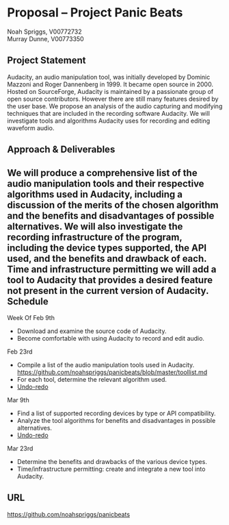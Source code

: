Proposal – Project Panic Beats
==============================
Noah Spriggs, V00772732  
Murray Dunne, V00773350


Project Statement
-----------------
Audacity, an audio manipulation tool, was initially developed by Dominic Mazzoni and Roger Dannenberg in 1999. It became open source in 2000. Hosted on SourceForge, Audacity is maintained by a passionate group of open source contributors. However there are still many features desired by the user base.
	We propose an analysis of the audio capturing and modifying techniques that are included in the recording software Audacity. We will investigate tools and algorithms Audacity uses for recording and editing waveform audio.  
	
Approach & Deliverables
-----------------------
We will produce a comprehensive list of the audio manipulation tools and their respective algorithms used in Audacity, including a discussion of the merits of the chosen algorithm and the benefits and disadvantages of possible alternatives.
	We will also investigate the recording infrastructure of the program, including the device types supported, the API used, and the benefits and drawback of each. Time and infrastructure permitting we will add a tool to Audacity that provides a desired feature not present in the current version of Audacity.  
Schedule
--------
Week Of
Feb 9th	
-	Download and examine the source code of Audacity. 
-	Become comfortable with using Audacity to record and edit audio.  

Feb 23rd	
-	Compile a list of the audio manipulation tools used in Audacity.  
	https://github.com/noahspriggs/panicbeats/blob/master/toollist.md
-	For each tool, determine the relevant algorithm used.  
  -	[Undo-redo](https://github.com/noahspriggs/panicbeats/blob/master/undoredo.md)

Mar 9th	
- Find a list of supported recording devices by type or API compatibility.
-	Analyze the tool algorithms for benefits and disadvantages in possible alternatives.  
  -	[Undo-redo](https://github.com/noahspriggs/panicbeats/blob/master/undoredo.md)

Mar 23rd
- Determine the benefits and drawbacks of the various device types.
-	Time/infrastructure permitting: create and integrate a new tool into Audacity.  

URL
---
https://github.com/noahspriggs/panicbeats 

